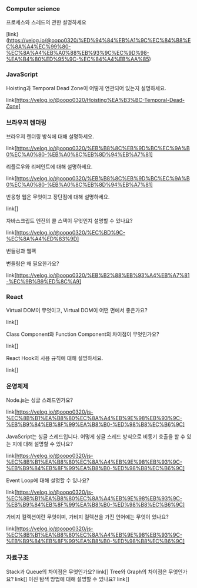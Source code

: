 ### Computer science
프로세스와 스레드의 관한 설명하세요

[link}(https://velog.io/@oopo0320/%ED%94%84%EB%A1%9C%EC%84%B8%EC%8A%A4%EC%99%80-%EC%8A%A4%EB%A0%88%EB%93%9C%EC%9D%98-%EA%B4%80%ED%95%9C-%EC%84%A4%EB%AA%85)


### JavaScript

Hoisting과 Temporal Dead Zone이 어떻게 연관되어 있는지 설명하세요.

link[https://velog.io/@oopo0320/Hoisting%EA%B3%BC-Temporal-Dead-Zone]


### 브라우저 렌더링

브라우저 렌더링 방식에 대해 설명하세요.

link[https://velog.io/@oopo0320/%EB%B8%8C%EB%9D%BC%EC%9A%B0%EC%A0%80-%EB%A0%8C%EB%8D%94%EB%A7%81]

리플로우와 리페인트에 대해 설명하세요.

link[https://velog.io/@oopo0320/%EB%B8%8C%EB%9D%BC%EC%9A%B0%EC%A0%80-%EB%A0%8C%EB%8D%94%EB%A7%81]

반응형 웹은 무엇이고 장단점에 대해 설명하세요.

link[]

자바스크립트 엔진의 콜 스택이 무엇인지 설명할 수 있나요?

link[https://velog.io/@oopo0320/%EC%BD%9C-%EC%8A%A4%ED%83%9D]

번들링과 웹팩

번들링은 왜 필요한가요?

link[https://velog.io/@oopo0320/%EB%B2%88%EB%93%A4%EB%A7%81-%EC%9B%B9%ED%8C%A9]

### React

Virtual DOM이 무엇이고, Virtual DOM이 어떤 면에서 좋은가요?

link[]

Class Component와 Function Component의 차이점이 무엇인가요?

link[]

React Hook의 사용 규칙에 대해 설명하세요.

link[]

### 운영체제

Node.js는 싱글 스레드인가요?

link[https://velog.io/@oopo0320/js-%EC%8B%B1%EA%B8%80%EC%8A%A4%EB%9E%98%EB%93%9C-%EB%B9%84%EB%8F%99%EA%B8%B0-%ED%98%B8%EC%B6%9C]

JavaScript는 싱글 스레드입니다. 어떻게 싱글 스레드 방식으로 비동기 호출을 할 수 있는 지에 대해 설명할 수 있나요?

link[https://velog.io/@oopo0320/js-%EC%8B%B1%EA%B8%80%EC%8A%A4%EB%9E%98%EB%93%9C-%EB%B9%84%EB%8F%99%EA%B8%B0-%ED%98%B8%EC%B6%9C]

Event Loop에 대해 설명할 수 있나요?

link[https://velog.io/@oopo0320/js-%EC%8B%B1%EA%B8%80%EC%8A%A4%EB%9E%98%EB%93%9C-%EB%B9%84%EB%8F%99%EA%B8%B0-%ED%98%B8%EC%B6%9C]

가비지 컬렉션이란 무엇이며, 가비지 컬렉션을 가진 언어에는 무엇이 있나요?

link[https://velog.io/@oopo0320/js-%EC%8B%B1%EA%B8%80%EC%8A%A4%EB%9E%98%EB%93%9C-%EB%B9%84%EB%8F%99%EA%B8%B0-%ED%98%B8%EC%B6%9C]

### 자료구조

Stack과 Queue의 차이점은 무엇인가요?
link[]
Tree와 Graph의 차이점은 무엇인가요?
link[]
이진 탐색 방법에 대해 설명할 수 있나요?
link[]
